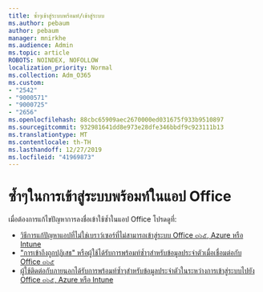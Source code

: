 ```yaml
---
title: ซ้ำๆเข้าสู่ระบบพร้อมท์/เข้าสู่ระบบ
ms.author: pebaum
author: pebaum
manager: mnirkhe
ms.audience: Admin
ms.topic: article
ROBOTS: NOINDEX, NOFOLLOW
localization_priority: Normal
ms.collection: Adm_O365
ms.custom:
- "2542"
- "9000571"
- "9000725"
- "2656"
ms.openlocfilehash: 88cbc65909aec2670000ed031675f933b9510897
ms.sourcegitcommit: 932981641dd8e973e28dfe346bbdf9c923111b13
ms.translationtype: MT
ms.contentlocale: th-TH
ms.lasthandoff: 12/27/2019
ms.locfileid: "41969873"
---
```

# <a name="repeated-sign-in-prompts-in-office-apps"></a>ซ้ำๆในการเข้าสู่ระบบพร้อมท์ในแอป Office

เมื่อต้องการแก้ไขปัญหาการลงชื่อเข้าใช้ซ้ำในแอป Office โปรดดูที่:

- [วิธีการแก้ปัญหาแอปที่ไม่ใช่เบราว์เซอร์ที่ไม่สามารถเข้าสู่ระบบ Office ๓๖๕, Azure หรือ Intune](https://support.office.com/article/how-to-troubleshoot-non-browser-apps-that-can-t-sign-in-to-office-365-azure-or-intune-3ba1b268-66f6-462c-b0e5-070f5c2603c1)
- ["การเข้าถึงถูกปฏิเสธ" หรือผู้ใช้ได้รับการพร้อมท์ซ้ำๆสำหรับข้อมูลประจำตัวเมื่อเชื่อมต่อกับ Office ๓๖๕](https://docs.microsoft.com/office365/troubleshoot/security/access-denied-when-connect-to-office-365)
- [ผู้ใช้ติดต่อกับภายนอกได้รับการพร้อมท์ซ้ำๆสำหรับข้อมูลประจำตัวในระหว่างการเข้าสู่ระบบไปยัง Office ๓๖๕, Azure หรือ Intune](https://docs.microsoft.com/office365/troubleshoot/authentication/federated-user-repeatedly-prompted-for-credentials)

